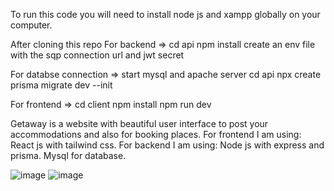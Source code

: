 To run this code you will need to install node js and xampp globally on your computer.

After cloning this repo 
For backend => 
cd api
npm install
create an env file with the sqp connection url and jwt secret

For databse connection =>
start mysql and apache server
cd api
npx create prisma migrate dev --init

For frontend => 
cd client 
npm install 
npm run dev

Getaway is a website with beautiful user interface to post your accommodations and also for booking places.
For frontend I am using: React js with tailwind css.
For backend I am using: Node js with express and prisma.
Mysql for database.

![image](https://github.com/AbhishekSunar01/Get-Away/assets/138812561/5833797c-3123-4fbb-976f-5876545ff2e4)
![image](https://github.com/AbhishekSunar01/Get-Away/assets/138812561/7a3b5d12-7b88-4fa1-89a4-b27b30500eaa)




